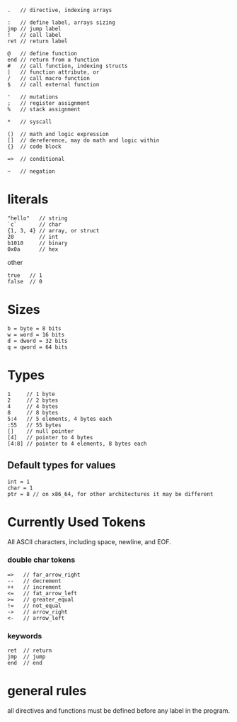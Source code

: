 ```
.   // directive, indexing arrays

:   // define label, arrays sizing
jmp // jump label
!   // call label
ret // return label

@   // define function
end // return from a function
#   // call function, indexing structs
|   // function attribute, or
/   // call macro function
$   // call external function

'   // mutations
;   // register assignment
%   // stack assignment

*   // syscall

()  // math and logic expression
[]  // dereference, may do math and logic within
{}  // code block

=>  // conditional

~   // negation
```

# literals
```
"hello"   // string
`c`       // char
{1, 3, 4} // array, or struct
20        // int
b1010     // binary
0x0a      // hex
```

other
```
true   // 1 
false  // 0
```

# Sizes
```
b = byte = 8 bits
w = word = 16 bits
d = dword = 32 bits
q = qword = 64 bits
```

# Types
```
1     // 1 byte
2     // 2 bytes
4     // 4 bytes
8     // 8 bytes
5:4   // 5 elements, 4 bytes each
:55   // 55 bytes
[]    // null pointer
[4]   // pointer to 4 bytes
[4:8] // pointer to 4 elements, 8 bytes each
```


## Default types for values
```
int = 1
char = 1
ptr = 8 // on x86_64, for other architectures it may be different
```

# Currently Used Tokens
All ASCII characters, including space, newline, and EOF.

### double char tokens
```
=>   // far_arrow_right
--   // decrement
++   // increment
<=   // fat_arrow_left
>=   // greater_equal
!=   // not_equal
->   // arrow_right
<-   // arrow_left
```

### keywords
```
ret  // return
jmp  // jump
end  // end
```

# general rules
all directives and functions must be defined before any label in the program.

